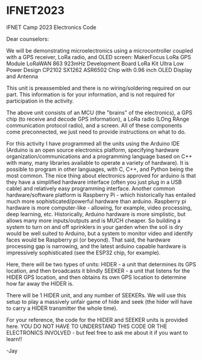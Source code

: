 # IFNET2023
IFNET Camp 2023 Electronics Code


Dear counselors:

We will be demonstrating microelectronics using a microcontroller coupled with a GPS receiver, LoRa radio, and OLED screen:
MakerFocus LoRa GPS Module LoRaWAN 863 923mHz Development Board LoRa Kit Ultra Low Power Design CP2102 SX1262 ASR6502 Chip with 0.96 inch OLED Display and Antenna

This unit is preassembled and there is no wiring/soldering required on our part. This information is for your information, and is not required for participation in the activity.

The above unit consists of an MCU (the "brains" of the electronics), a GPS chip (to receive and decode GPS information), a LoRa radio (LOng RAnge communication protocol radio), and a screen. All of these components come preconnected, we just need to provide instructions on what to do.

For this activity I have programmed all the units using the Arduino IDE (Arduino is an open source electronics platform, specifying hardware organization/communications and a programming language based on C++ with many, many libraries available to operate a variety of hardware). It is possible to program in other languages, with C, C++, and Python being the most common. The nice thing about electronics approved for arduino is that they have a simplified hardware interface (often you just plug in a USB cable) and relatively easy programming interface. Another common hardware/software platform is Raspberry Pi - which historically has entailed much more sophisticated/powerful hardware than arduino. Raspberry pi hardware is more computer-like - allowing, for example, video processing, deep learning, etc. Historically, Arduino hardware is more simplistic, but allows many more inputs/outputs and is MUCH cheaper. So building a system to turn on and off sprinklers in your garden when the soil is dry would be well suited to Arduino, but a system to monitor video and identify faces would be Raspberry pi (or beyond). That said, the hardware processing gap is narrowing, and the latest arduino capable hardware is impressively sophisticated (see the ESP32 chip, for example).  

Here, there will be two types of units:
HIDER - a unit that determines its GPS location, and then broadcasts it blindly
SEEKER - a unit that listens for the HIDER GPS location, and then obtains its own GPS location to determine how far away the HIDER is.

There will be 1 HIDER unit, and any number of SEEKERs. We will use this setup to play a massively unfair game of hide and seek (the hider will have to carry a HIDER transmitter the whole time).

For your reference, the code for the HIDER and SEEKER units is provided here. YOU DO NOT HAVE TO UNDERSTAND THIS CODE OR THE ELECTRONICS INVOLVED - but feel free to ask me about it if you want to learn!!


-Jay
